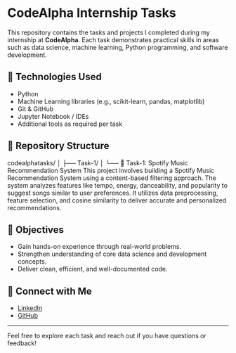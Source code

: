 # CodeAlpha Internship Tasks

This repository contains the tasks and projects I completed during my internship at **CodeAlpha**. Each task demonstrates practical skills in areas such as data science, machine learning, Python programming, and software development.

## 🔧 Technologies Used

- Python
- Machine Learning libraries (e.g., scikit-learn, pandas, matplotlib)
- Git & GitHub
- Jupyter Notebook / IDEs
- Additional tools as required per task

## 📁 Repository Structure
codealphatasks/
│
├── Task-1/
│ └── 📁 Task-1: Spotify Music Recommendation System
This project involves building a Spotify Music Recommendation System using a content-based filtering approach. The system analyzes features like tempo, energy, danceability, and popularity to suggest songs similar to user preferences. It utilizes data preprocessing, feature selection, and cosine similarity to deliver accurate and personalized recommendations.


## 📌 Objectives

- Gain hands-on experience through real-world problems.
- Strengthen understanding of core data science and development concepts.
- Deliver clean, efficient, and well-documented code.

## 🔗 Connect with Me

- [LinkedIn](https://www.linkedin.com/in/ali-haider-ml)
- [GitHub](https://github.com/alihaider-ml)

---

Feel free to explore each task and reach out if you have questions or feedback!
